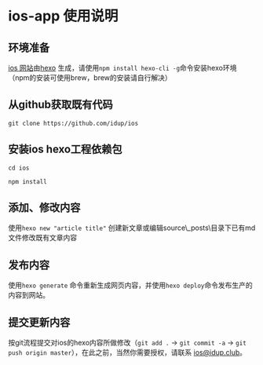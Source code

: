 # ios-app 使用说明

## 环境准备

[ios 网站](http://ios.idup.club)由[hexo](http://hexo.io) 生成，请使用`npm install hexo-cli -g`命令安装hexo环境（npm的安装可使用brew，brew的安装请自行解决）

## 从github获取既有代码

`git clone https://github.com/idup/ios`

## 安装ios hexo工程依赖包

`cd ios`

`npm install`

## 添加、修改内容

使用`hexo new "article title"` 创建新文章或编辑source\\\_posts\目录下已有md文件修改既有文章内容

## 发布内容

使用`hexo generate` 命令重新生成网页内容，并使用`hexo deploy`命令发布生产的内容到网站。

## 提交更新内容

按git流程提交对ios的hexo内容所做修改（`git add .` -> `git commit -a` -> `git push origin master`），在此之前，当然你需要授权，请联系 [ios@idup.club](mailto:ios@idup.club)。
